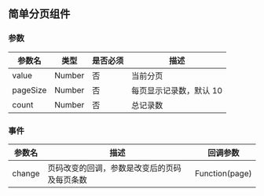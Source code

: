 ## 简单分页组件

### 参数

| 参数名 | 类型 | 是否必须 | 描述 |
| -------- | -------- | -------- | -------- |
| value     | Number     | 否     | 当前分页     |
| pageSize  | Number     | 否     | 每页显示记录数，默认 10     |
| count     | Number     | 否     | 总记录数     |


### 事件

| 参数名  | 描述 | 回调参数 |
| -------- | -------- | -------- |
| change   | 页码改变的回调，参数是改变后的页码及每页条数  | Function(page)  |
